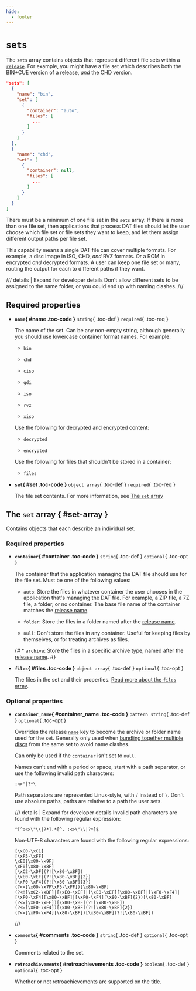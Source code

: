 ```yaml
---
hide:
  - footer
---
```


# `sets`

The `sets` array contains objects that represent different file sets within a
[`release`](releases.md). For example, you might have a file set which describes both the
BIN+CUE version of a release, _and_ the CHD version.

``` {.json .copy}
"sets": [
  {
    "name": "bin",
    "set": [
      {
        "container": "auto",
        "files": [
          ...
        ]
      }
    ]
  },
  {
    "name": "chd",
    "set": [
      {
        "container": null,
        "files": [
          ...
        ]
      }
    ]
  }
]
```

There must be a minimum of one file set in the `sets` array. If there is more than one
file set, then applications that process DAT files should let the user choose which file
set or file sets they want to keep, and let them assign different output paths per file
set.

This capability means a single DAT file can cover multiple formats. For example, a disc
image in ISO, CHD, _and_ RVZ formats. Or a ROM in encrypted _and_ decrypted formats. A
user can keep one file set or many, routing the output for each to different paths if they
want.

/// details | Expand for developer details
Don't allow different sets to be assigned to the same folder, or you could end up with
naming clashes.
///

## Required properties

<div class="definition-list" markdown>

* **`name`{ #name .toc-code }** `string`{ .toc-def } `required`{ .toc-req }

    The name of the set. Can be any non-empty string, although generally you should use
    lowercase container format names. For example:

    * `bin`

    * `chd`

    * `ciso`

    * `gdi`

    * `iso`

    * `rvz`

    * `xiso`

    Use the following for decrypted and encrypted content:

    * `decrypted`

    * `encrypted`

    Use the following for files that shouldn't be stored in a container:

    * `files`

* **`set`{ #set .toc-code }** `object array`{ .toc-def } `required`{ .toc-req }

    The file set contents. For more information, see [The `set` array](#set-array)

</div>

## The `set` array { #set-array }

Contains objects that each describe an individual set.

### Required properties

<div class="definition-list" markdown>

* **`container`{ #container .toc-code }** `string`{ .toc-def } `optional`{ .toc-opt }

    The container that the application managing the DAT file should use for the file set.
    Must be one of the following values:

    * `auto`: Store the files in whatever container the user chooses in the
      application that's managing the DAT file. For example, a ZIP file, a 7Z file,
      a folder, or no container. The base file name of the container matches the
      [release name](releases.md#name).

    * `folder`: Store the files in a folder named after the
      [release name](releases.md#name).

    * `null`: Don't store the files in any container. Useful for keeping files by
      themselves, or for treating archives as files.

    {# * `archive`: Store the files in a specific archive type, named after the
      [release name](releases.md#name). #}

* **`files`{ #files .toc-code }** `object array`{ .toc-def } `optional`{ .toc-opt }

    The files in the set and their properties.
    [Read more about the `files` array](files.md).

</div>

### Optional properties

<div class="definition-list" markdown>

* **`container_name`{ #container_name .toc-code }** `pattern string`{ .toc-def } `optional`{ .toc-opt }

    Overrides the release [`name`](releases.md#name) key to become the archive or folder
    name used for the set. Generally only used when
    [bundling together multiple discs](discs.md) from the same set to avoid name clashes.

    Can only be used if the `container` isn't set to `null`.

    Names can't end with a period or space, start with a path separator, or use the
    following invalid path characters:

    ```
    :<>"|?*\
    ```

    Path separators are represented Linux-style, with `/` instead of `\`. Don't use
    absolute paths, paths are relative to a path the user sets.

    /// details | Expand for developer details
    Invalid path characters are found with the following regular expression:

    ``` {.text .copy}
    ^[^:<>\"\\|?*].*[^. :<>\"\\|?*]$
    ```

    Non-UTF-8 characters are found with the following regular expressions:

    ``` {.text .copy}
    [\xC0-\xC1]
    [\xF5-\xFF]
    \xE0[\x80-\x9F]
    \xF0[\x80-\x8F]
    [\xC2-\xDF](?![\x80-\xBF])
    [\xE0-\xEF](?![\x80-\xBF]{2})
    [\xF0-\xF4](?![\x80-\xBF]{3})
    (?<=[\x00-\x7F\xF5-\xFF])[\x80-\xBF]
    (?<![\xC2-\xDF]|[\xE0-\xEF]|[\xE0-\xEF][\x80-\xBF]|[\xF0-\xF4]|[\xF0-\xF4][\x80-\xBF]|[\xF0-\xF4][\x80-\xBF]{2})[\x80-\xBF]
    (?<=[\xE0-\xEF])[\x80-\xBF](?![\x80-\xBF])
    (?<=[\xF0-\xF4])[\x80-\xBF](?![\x80-\xBF]{2})
    (?<=[\xF0-\xF4][\x80-\xBF])[\x80-\xBF](?![\x80-\xBF])
    ```
    ///

* **`comments`{ #comments .toc-code }** `string`{ .toc-def } `optional`{ .toc-opt }

    Comments related to the set.

* **`retroachievements`{ #retroachievements .toc-code }** `boolean`{ .toc-def } `optional`{ .toc-opt }

    Whether or not retroachievements are supported on the title.
